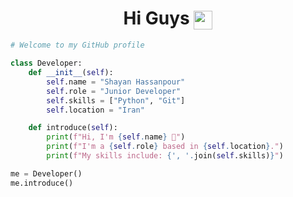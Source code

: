 <h1 align="center">
  Hi Guys <img src="https://media.giphy.com/media/hvRJCLFzcasrR4ia7z/giphy.gif" width="30px" style="vertical-align: middle;"/>
</h1>

```python
# Welcome to my GitHub profile

class Developer:
    def __init__(self):
        self.name = "Shayan Hassanpour"
        self.role = "Junior Developer"
        self.skills = ["Python", "Git"]
        self.location = "Iran"

    def introduce(self):
        print(f"Hi, I'm {self.name} 👋")
        print(f"I'm a {self.role} based in {self.location}.")
        print(f"My skills include: {', '.join(self.skills)}")

me = Developer()
me.introduce()
